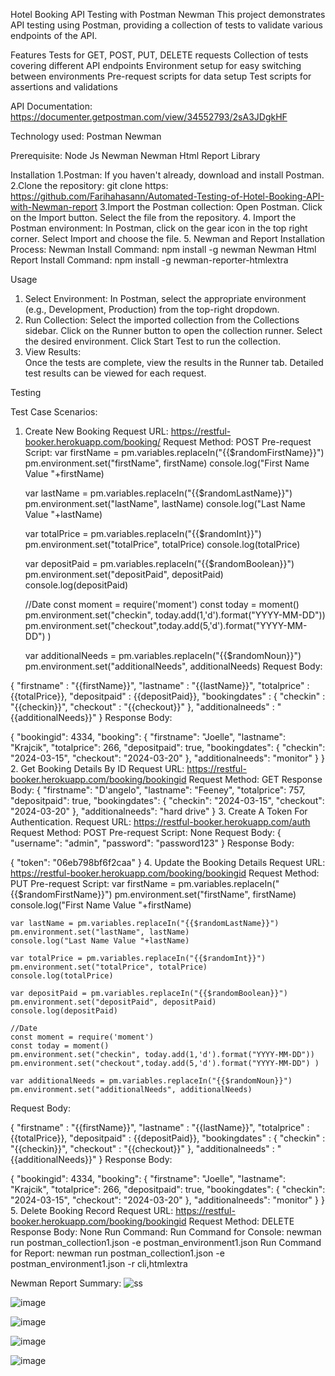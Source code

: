 Hotel Booking API Testing with Postman Newman
This project demonstrates API testing using Postman, providing a collection of tests to validate various endpoints of the API.

Features
Tests for GET, POST, PUT, DELETE requests
Collection of tests covering different API endpoints
Environment setup for easy switching between environments
Pre-request scripts for data setup
Test scripts for assertions and validations

API Documentation:
https://documenter.getpostman.com/view/34552793/2sA3JDgkHF

Technology used:
Postman
Newman

Prerequisite:
Node Js
Newman
Newman Html Report Library

Installation
1.Postman: If you haven't already, download and install Postman.
2.Clone the repository:
 git clone https: https://github.com/Farihahasann/Automated-Testing-of-Hotel-Booking-API-with-Newman-report
3.Import the Postman collection:
  Open Postman.
  Click on the Import button.
  Select the file from the repository.
4. Import the Postman environment:
  In Postman, click on the gear icon in the top right corner.
  Select Import and choose the file.
5. Newman and Report Installation Process:
 Newman Install Command:
  npm install -g newman
 Newman Html Report Install Command:
  npm install -g newman-reporter-htmlextra
  
Usage
 1. Select Environment:
     In Postman, select the appropriate environment (e.g., Development, Production) from the top-right dropdown.
 2. Run Collection:
     Select the imported collection from the Collections sidebar.
     Click on the Runner button to open the collection runner.
     Select the desired environment.
     Click Start Test to run the collection.
 3. View Results:  
     Once the tests are complete, view the results in the Runner tab.
     Detailed test results can be viewed for each request.
    
Testing

Test Case Scenarios:
1. Create New Booking
Request URL: https://restful-booker.herokuapp.com/booking/
Request Method: POST
Pre-request Script:
    var firstName = pm.variables.replaceIn("{{$randomFirstName}}")
    pm.environment.set("firstName", firstName)
    console.log("First Name Value "+firstName)
    
    var lastName = pm.variables.replaceIn("{{$randomLastName}}")
    pm.environment.set("lastName", lastName)
    console.log("Last Name Value "+lastName)
    
    var totalPrice = pm.variables.replaceIn("{{$randomInt}}")
    pm.environment.set("totalPrice", totalPrice)
    console.log(totalPrice)
    
    var depositPaid = pm.variables.replaceIn("{{$randomBoolean}}")
    pm.environment.set("depositPaid", depositPaid)
    console.log(depositPaid)
    
    //Date
    const moment = require('moment')
    const today = moment()
    pm.environment.set("checkin", today.add(1,'d').format("YYYY-MM-DD"))
    pm.environment.set("checkout",today.add(5,'d').format("YYYY-MM-DD") )
    
    var additionalNeeds = pm.variables.replaceIn("{{$randomNoun}}")
    pm.environment.set("additionalNeeds", additionalNeeds)
Request Body:

 {
     "firstname" : "{{firstName}}",
     "lastname" : "{{lastName}}",
     "totalprice" : {{totalPrice}},
     "depositpaid" : {{depositPaid}},
     "bookingdates" : {
   	  "checkin" : "{{checkin}}",
   	  "checkout" : "{{checkout}}"
     },
     "additionalneeds" : "{{additionalNeeds}}"
 }
Response Body:

 {
     "bookingid": 4334,
     "booking": {
         "firstname": "Joelle",
         "lastname": "Krajcik",
         "totalprice": 266,
         "depositpaid": true,
         "bookingdates": {
             "checkin": "2024-03-15",
             "checkout": "2024-03-20"
         },
         "additionalneeds": "monitor"
     }
 }
2. Get Booking Details By ID
Request URL: https://restful-booker.herokuapp.com/booking/bookingid
Request Method: GET
Response Body:
{
   "firstname": "D'angelo",
   "lastname": "Feeney",
   "totalprice": 757,
   "depositpaid": true,
   "bookingdates": {
       "checkin": "2024-03-15",
       "checkout": "2024-03-20"
   },
   "additionalneeds": "hard drive"
}
3. Create A Token For Authentication.
Request URL: https://restful-booker.herokuapp.com/auth
Request Method: POST
Pre-request Script: None
Request Body:
{
   "username": "admin",
   "password": "password123"
}
Response Body:

{
   "token": "06eb798bf6f2caa"
}
4. Update the Booking Details
Request URL: https://restful-booker.herokuapp.com/booking/bookingid
Request Method: PUT
Pre-request Script:
    var firstName = pm.variables.replaceIn("{{$randomFirstName}}")
    pm.environment.set("firstName", firstName)
    console.log("First Name Value "+firstName)
    
    var lastName = pm.variables.replaceIn("{{$randomLastName}}")
    pm.environment.set("lastName", lastName)
    console.log("Last Name Value "+lastName)
    
    var totalPrice = pm.variables.replaceIn("{{$randomInt}}")
    pm.environment.set("totalPrice", totalPrice)
    console.log(totalPrice)
    
    var depositPaid = pm.variables.replaceIn("{{$randomBoolean}}")
    pm.environment.set("depositPaid", depositPaid)
    console.log(depositPaid)
    
    //Date
    const moment = require('moment')
    const today = moment()
    pm.environment.set("checkin", today.add(1,'d').format("YYYY-MM-DD"))
    pm.environment.set("checkout",today.add(5,'d').format("YYYY-MM-DD") )
    
    var additionalNeeds = pm.variables.replaceIn("{{$randomNoun}}")
    pm.environment.set("additionalNeeds", additionalNeeds)
Request Body:

 {
     "firstname" : "{{firstName}}",
     "lastname" : "{{lastName}}",
     "totalprice" : {{totalPrice}},
     "depositpaid" : {{depositPaid}},
     "bookingdates" : {
   	  "checkin" : "{{checkin}}",
   	  "checkout" : "{{checkout}}"
     },
     "additionalneeds" : "{{additionalNeeds}}"
 }
Response Body:

 {
     "bookingid": 4334,
     "booking": {
         "firstname": "Joelle",
         "lastname": "Krajcik",
         "totalprice": 266,
         "depositpaid": true,
         "bookingdates": {
             "checkin": "2024-03-15",
             "checkout": "2024-03-20"
         },
         "additionalneeds": "monitor"
     }
 }
5. Delete Booking Record
Request URL: https://restful-booker.herokuapp.com/booking/bookingid
Request Method: DELETE
Response Body: None
Run Command:
 Run Command for Console: newman run postman_collection1.json -e postman_environment1.json
 Run Command for Report: newman run postman_collection1.json -e postman_environment1.json -r cli,htmlextra

Newman Report Summary:
![ss](https://github.com/Farihahasann/Automated-Testing-of-Hotel-Booking-API-with-Newman-report/assets/91427751/e2fe6489-6c58-4beb-bc71-e38984fbe554)

![image](https://github.com/Farihahasann/Automated-Testing-of-Hotel-Booking-API-with-Newman-report/assets/91427751/d33d6611-f9f0-4ad8-a17d-8f1370f609cc)

![image](https://github.com/Farihahasann/Automated-Testing-of-Hotel-Booking-API-with-Newman-report/assets/91427751/048bd0a2-393f-4d82-90c1-aa117844e669)

![image](https://github.com/Farihahasann/Automated-Testing-of-Hotel-Booking-API-with-Newman-report/assets/91427751/5b16a82c-008b-4921-bed2-dd811a8c8419)

![image](https://github.com/Farihahasann/Automated-Testing-of-Hotel-Booking-API-with-Newman-report/assets/91427751/e8e584d9-8a2f-4384-b937-fbf2c0d3ce87)



